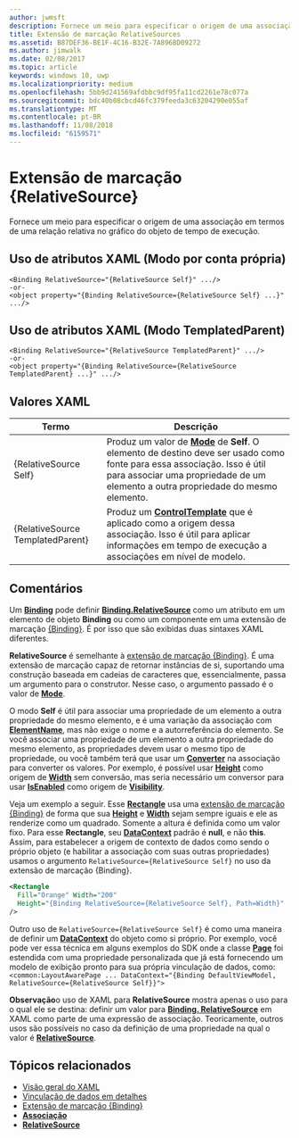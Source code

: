 ```yaml
---
author: jwmsft
description: Fornece um meio para especificar o origem de uma associação em termos de uma relação relativa no gráfico do objeto de tempo de execução.
title: Extensão de marcação RelativeSources
ms.assetid: B87DEF36-BE1F-4C16-B32E-7A896BD09272
ms.author: jimwalk
ms.date: 02/08/2017
ms.topic: article
keywords: windows 10, uwp
ms.localizationpriority: medium
ms.openlocfilehash: 5bb9d241569afdbbc9df95fa11cd2261e78c077a
ms.sourcegitcommit: bdc40b08cbcd46fc379feeda3c63204290e055af
ms.translationtype: MT
ms.contentlocale: pt-BR
ms.lasthandoff: 11/08/2018
ms.locfileid: "6159571"
---
```

# <a name="relativesource-markup-extension"></a>Extensão de marcação {RelativeSource}


Fornece um meio para especificar o origem de uma associação em termos de uma relação relativa no gráfico do objeto de tempo de execução.

## <a name="xaml-attribute-usage-self-mode"></a>Uso de atributos XAML (Modo por conta própria)

``` syntax
<Binding RelativeSource="{RelativeSource Self}" .../>
-or-
<object property="{Binding RelativeSource={RelativeSource Self} ...}" .../>
```

## <a name="xaml-attribute-usage-templatedparent-mode"></a>Uso de atributos XAML (Modo TemplatedParent)

``` syntax
<Binding RelativeSource="{RelativeSource TemplatedParent}" .../>
-or-
<object property="{Binding RelativeSource={RelativeSource TemplatedParent} ...}" .../>
```

## <a name="xaml-values"></a>Valores XAML

| Termo | Descrição |
|------|-------------|
| {RelativeSource Self} | Produz um valor de [<strong>Mode</strong>](https://msdn.microsoft.com/library/windows/apps/br209915) de <strong>Self</strong>. O elemento de destino deve ser usado como fonte para essa associação. Isso é útil para associar uma propriedade de um elemento a outra propriedade do mesmo elemento. |
| {RelativeSource TemplatedParent} | Produz um [<strong>ControlTemplate</strong>](https://msdn.microsoft.com/library/windows/apps/br209391) que é aplicado como a origem dessa associação. Isso é útil para aplicar informações em tempo de execução a associações em nível de modelo. | 

## <a name="remarks"></a>Comentários

Um [**Binding**](https://msdn.microsoft.com/library/windows/apps/br209820) pode definir [**Binding.RelativeSource**](https://msdn.microsoft.com/library/windows/apps/br209831) como um atributo em um elemento de objeto **Binding** ou como um componente em uma extensão de marcação [{Binding}](binding-markup-extension.md). É por isso que são exibidas duas sintaxes XAML diferentes.

**RelativeSource** é semelhante à [extensão de marcação {Binding}](binding-markup-extension.md).  É uma extensão de marcação capaz de retornar instâncias de si, suportando uma construção baseada em cadeias de caracteres que, essencialmente, passa um argumento para o construtor. Nesse caso, o argumento passado é o valor de [**Mode**](https://msdn.microsoft.com/library/windows/apps/br209915).

O modo **Self** é útil para associar uma propriedade de um elemento a outra propriedade do mesmo elemento, e é uma variação da associação com [**ElementName**](https://msdn.microsoft.com/library/windows/apps/br209828), mas não exige o nome e a autorreferência do elemento. Se você associar uma propriedade de um elemento a outra propriedade do mesmo elemento, as propriedades devem usar o mesmo tipo de propriedade, ou você também terá que usar um [**Converter**](https://msdn.microsoft.com/library/windows/apps/br209826) na associação para converter os valores. Por exemplo, é possível usar [**Height**](/uwp/api/Windows.UI.Xaml.FrameworkElement.Height) como origem de [**Width**](/uwp/api/Windows.UI.Xaml.FrameworkElement.Width) sem conversão, mas seria necessário um conversor para usar [**IsEnabled**](https://msdn.microsoft.com/library/windows/apps/br209419) como origem de [**Visibility**](https://msdn.microsoft.com/library/windows/apps/br209006).

Veja um exemplo a seguir. Esse [**Rectangle**](/uwp/api/Windows.UI.Xaml.Shapes.Rectangle) usa uma [extensão de marcação {Binding}](binding-markup-extension.md) de forma que sua [**Height**](/uwp/api/Windows.UI.Xaml.FrameworkElement.Height) e [**Width**](/uwp/api/Windows.UI.Xaml.FrameworkElement.Width) sejam sempre iguais e ele as renderize como um quadrado. Somente a altura é definida como um valor fixo. Para esse **Rectangle**, seu [**DataContext**](https://msdn.microsoft.com/library/windows/apps/br208713) padrão é **null**, e não **this**. Assim, para estabelecer a origem de contexto de dados como sendo o próprio objeto (e habilitar a associação com suas outras propriedades) usamos o argumento `RelativeSource={RelativeSource Self}` no uso da extensão de marcação {Binding}.

```XML
<Rectangle
  Fill="Orange" Width="200"
  Height="{Binding RelativeSource={RelativeSource Self}, Path=Width}"
/>
```

Outro uso de `RelativeSource={RelativeSource Self}` é como uma maneira de definir um [**DataContext**](https://msdn.microsoft.com/library/windows/apps/br208713) do objeto como si próprio.  Por exemplo, você pode ver essa técnica em alguns exemplos do SDK onde a classe [**Page**](https://msdn.microsoft.com/library/windows/apps/br227503) foi estendida com uma propriedade personalizada que já está fornecendo um modelo de exibição pronto para sua própria vinculação de dados, como: `<common:LayoutAwarePage ... DataContext="{Binding DefaultViewModel, RelativeSource={RelativeSource Self}}">`

**Observação**o uso de XAML para **RelativeSource** mostra apenas o uso para o qual ele se destina: definir um valor para [**Binding. RelativeSource**](https://msdn.microsoft.com/library/windows/apps/br209831) em XAML como parte de uma expressão de associação. Teoricamente, outros usos são possíveis no caso da definição de uma propriedade na qual o valor é [**RelativeSource**](https://msdn.microsoft.com/library/windows/apps/br209913).

## <a name="related-topics"></a>Tópicos relacionados

* [Visão geral do XAML](xaml-overview.md)
* [Vinculação de dados em detalhes](https://msdn.microsoft.com/library/windows/apps/mt210946)
* [Extensão de marcação {Binding}](binding-markup-extension.md)
* [**Associação**](https://msdn.microsoft.com/library/windows/apps/br209820)
* [**RelativeSource**](https://msdn.microsoft.com/library/windows/apps/br209913)

